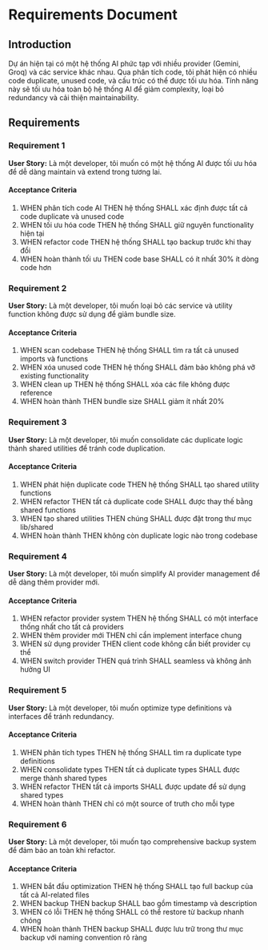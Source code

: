 # Requirements Document

## Introduction

Dự án hiện tại có một hệ thống AI phức tạp với nhiều provider (Gemini, Groq) và các service khác nhau. Qua phân tích code, tôi phát hiện có nhiều code duplicate, unused code, và cấu trúc có thể được tối ưu hóa. Tính năng này sẽ tối ưu hóa toàn bộ hệ thống AI để giảm complexity, loại bỏ redundancy và cải thiện maintainability.

## Requirements

### Requirement 1

**User Story:** Là một developer, tôi muốn có một hệ thống AI được tối ưu hóa để dễ dàng maintain và extend trong tương lai.

#### Acceptance Criteria

1. WHEN phân tích code AI THEN hệ thống SHALL xác định được tất cả code duplicate và unused code
2. WHEN tối ưu hóa code THEN hệ thống SHALL giữ nguyên functionality hiện tại
3. WHEN refactor code THEN hệ thống SHALL tạo backup trước khi thay đổi
4. WHEN hoàn thành tối ưu THEN code base SHALL có ít nhất 30% ít dòng code hơn

### Requirement 2

**User Story:** Là một developer, tôi muốn loại bỏ các service và utility function không được sử dụng để giảm bundle size.

#### Acceptance Criteria

1. WHEN scan codebase THEN hệ thống SHALL tìm ra tất cả unused imports và functions
2. WHEN xóa unused code THEN hệ thống SHALL đảm bảo không phá vỡ existing functionality
3. WHEN clean up THEN hệ thống SHALL xóa các file không được reference
4. WHEN hoàn thành THEN bundle size SHALL giảm ít nhất 20%

### Requirement 3

**User Story:** Là một developer, tôi muốn consolidate các duplicate logic thành shared utilities để tránh code duplication.

#### Acceptance Criteria

1. WHEN phát hiện duplicate code THEN hệ thống SHALL tạo shared utility functions
2. WHEN refactor THEN tất cả duplicate code SHALL được thay thế bằng shared functions
3. WHEN tạo shared utilities THEN chúng SHALL được đặt trong thư mục lib/shared
4. WHEN hoàn thành THEN không còn duplicate logic nào trong codebase

### Requirement 4

**User Story:** Là một developer, tôi muốn simplify AI provider management để dễ dàng thêm provider mới.

#### Acceptance Criteria

1. WHEN refactor provider system THEN hệ thống SHALL có một interface thống nhất cho tất cả providers
2. WHEN thêm provider mới THEN chỉ cần implement interface chung
3. WHEN sử dụng provider THEN client code không cần biết provider cụ thể
4. WHEN switch provider THEN quá trình SHALL seamless và không ảnh hưởng UI

### Requirement 5

**User Story:** Là một developer, tôi muốn optimize type definitions và interfaces để tránh redundancy.

#### Acceptance Criteria

1. WHEN phân tích types THEN hệ thống SHALL tìm ra duplicate type definitions
2. WHEN consolidate types THEN tất cả duplicate types SHALL được merge thành shared types
3. WHEN refactor THEN tất cả imports SHALL được update để sử dụng shared types
4. WHEN hoàn thành THEN chỉ có một source of truth cho mỗi type

### Requirement 6

**User Story:** Là một developer, tôi muốn tạo comprehensive backup system để đảm bảo an toàn khi refactor.

#### Acceptance Criteria

1. WHEN bắt đầu optimization THEN hệ thống SHALL tạo full backup của tất cả AI-related files
2. WHEN backup THEN backup SHALL bao gồm timestamp và description
3. WHEN có lỗi THEN hệ thống SHALL có thể restore từ backup nhanh chóng
4. WHEN hoàn thành THEN backup SHALL được lưu trữ trong thư mục backup với naming convention rõ ràng
